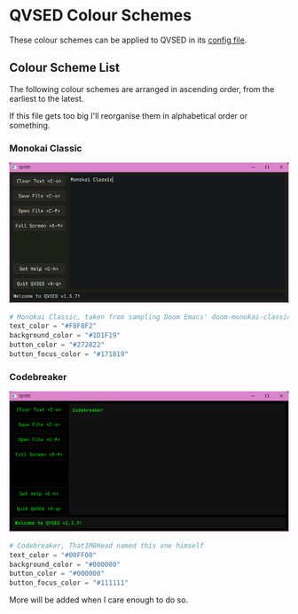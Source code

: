 # QVSED Colour Schemes

These colour schemes can be applied to QVSED in its [config file](README.md#configuration).

## Colour Scheme List

The following colour schemes are arranged in ascending order, from the earliest to the latest.

If this file gets too big I'll reorganise them in alphabetical order or something.

### Monokai Classic

![QVSED v1.3.7 in Monokai Classic](colour-schemes/monokai-classic.png)

```python
# Monokai Classic, taken from sampling Doom Emacs' doom-monokai-classic theme
text_color = "#F8F8F2"
background_color = "#1D1F19"
button_color = "#272822"
button_focus_color = "#171819"
```

### Codebreaker

![QVSED v1.3.9 in Codebreaker](colour-schemes/codebreaker.png)

```python
# Codebreaker, That1M8Head named this one himself
text_color = "#00FF00"
background_color = "#000000"
button_color = "#000000"
button_focus_color = "#111111"
```

More will be added when I care enough to do so.
